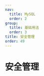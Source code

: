 ```yaml
---
nav:
  title: MySQL
  order: 2
group:
  title: 基础用法
  order: 3
title: 安全管理
order: 49
---
```


# 安全管理

